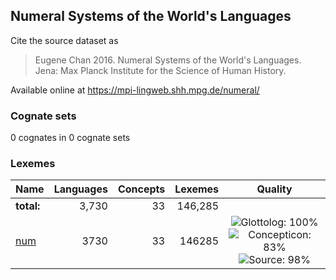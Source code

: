 ## Numeral Systems of the World's Languages

Cite the source dataset as

> Eugene Chan 2016. Numeral Systems of the World's Languages. Jena: Max Planck Institute for the Science of Human History.

Available online at https://mpi-lingweb.shh.mpg.de/numeral/

### Cognate sets
0 cognates in 0 cognate sets

### Lexemes

Name | Languages | Concepts | Lexemes | Quality
:--- | ---:| ---:| ---:|:---:
**total:** | 3,730 | 33 | 146,285 | 
[num](cldf/num.csv) | 3730 | 33 | 146285 | ![Glottolog: 100%](https://img.shields.io/badge/Glottolog-100%25-brightgreen.svg "Glottolog: 100%") ![Concepticon: 83%](https://img.shields.io/badge/Concepticon-83%25-yellowgreen.svg "Concepticon: 83%") ![Source: 98%](https://img.shields.io/badge/Source-98%25-green.svg "Source: 98%")